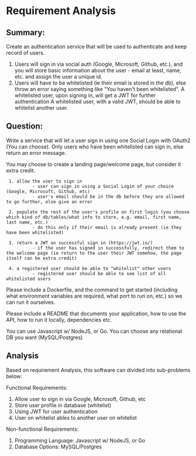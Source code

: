 # Requirement Analysis

## Summary:

Create an authentication service that will be used to authenticate and keep record of users. 

1. Users will sign in via social auth (Google, Microsoft, Github, etc.), and you will store basic information about the user - email at least, name, etc. and assign the user a unique id. 
2. Users will have to be whitelisted (ie their email is stored in the db), else throw an error saying something like "You haven't been whitelisted". A whitelisted user, upon signing in, will get a JWT for further authentication A whitelisted user, with a valid JWT, should be able to whitelist another user.

## Question:
Write a service that will let a user sign in using one Social Login with OAuth2 (You can choose). Only users who have been whitelisted can sign in, else return an error message.

You may choose to create a landing page/welcome page, but consider it extra credit.

     1. allow the user to sign in
              - user can sign in using a Social Login of your choice (Google, Microsoft, Github, etc)
              - user's email should be in the db before they are allowed to go further, else give an error

     2. populate the rest of the user's profile on first login (you choose which kind of db/tables/what info to store, e.g. email, first name, last name, etc.)
              - do this only if their email is already present (ie they have been whitelisted)

     3. return a JWT on successful sign in (https://jwt.io/)
              - if the user has signed in successfully, redirect them to the welcome page (ie return to the user their JWT somehow, the page itself can be extra credit)

     4. a registered user should be able to "whitelist" other users
              - registered user should be able to see list of all whitelisted users

Please include a Dockerfile, and the command to get started (including what environment variables are required, what port to run on, etc.) so we can run it ourselves.

Please include a README that documents your application, how to use the API, how to run it locally, dependencies etc.

You can use Javascript w/ NodeJS, or Go. You can choose any relational DB you want (MySQL/Postgres)

## Analysis

Based on requirement Analysis, this software can divided into sub-problems below:

Functional Requirements: <br/>
1. Allow user to sign in via Google, Microsoft, Github, etc
2. Store user profile in database (whitelist)
3. Using JWT for user authentication
4. User on whitelist ables to another user on whitelist

Non-functional Requirements: <br/>
1. Programming Language: Javascript w/ NodeJS, or Go
2. Database Options: MySQL/Postgres
